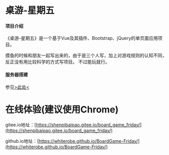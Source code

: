# 桌游-星期五

#### 项目介绍
《桌游-星期五》是一个基于Vue及其插件、Bootstrap、jQuery的单页面应用项目。

摸鱼的时候和朋友一起写出来的，由于是三个人写，加上对游戏规则的认知不同，反正没有用比较科学的方式写项目。
不过能玩就行。

#### 服务器搭建
参见[>此处<](https://blog.csdn.net/shenpibaipao/article/details/81326552)

# 在线体验(建议使用Chrome)
gitee.io地址：[https://shenpibaipao.gitee.io/board_game_friday/](https://shenpibaipao.gitee.io/board_game_friday/)

github.io地址：[https://whiterobe.github.io/BoardGame-Friday/](https://whiterobe.github.io/BoardGame-Friday/)
